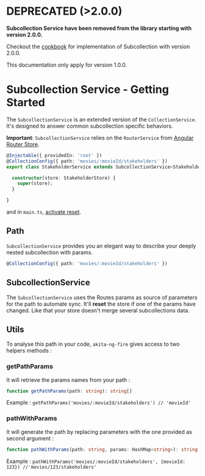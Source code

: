 # DEPRECATED (>2.0.0)

**Subcollection Service have been removed from the library starting with version 2.0.0.**

Checkout the [cookbook](../cookbook/subcollection.md) for implementation of Subcollection with version 2.0.0.

This documentation only apply for version 1.0.0.


# Subcollection Service - Getting Started
The `SubcollectionService` is an extended version of the `CollectionService`. It's designed to answer common subcollection specific behaviors.

**Important**: `SubcollectionService` relies on the `RouterService` from [Angular Router Store](https://datorama.github.io/akita/docs/angular/router/).

```typescript
@Injectable({ providedIn: 'root' })
@CollectionConfig({ path: 'movies/:movieId/stakeholders' })
export class StakeholderService extends SubcollectionService<StakeholderState> {

  constructor(store: StakeholderStore) {
    super(store);
  }

}
```

and in `main.ts`, [activate reset](https://datorama.github.io/akita/docs/additional/reset).


## Path
`SubcollectionService` provides you an elegant way to describe your deeply nested subcollection with params.
```typescript
@CollectionConfig({ path: 'movies/:movieId/stakeholders' })
```

## SubcollectionService
The `SubcollectionService` uses the Routes params as source of parameters for the path to automate sync. It'll **reset** the store if one of the params have changed. Like that your store doesn't merge several subcollections data.


## Utils
To analyse this path in your code, `akita-ng-fire` gives access to two helpers methods :

### getPathParams
It will retrieve the params names from your path : 
```typescript
function getPathParams(path: string): string[]
```
Example : 
`getPathParams('movies/:movieId/stakeholders') // 'movieId'`

### pathWithParams
It will generate the path by replacing parameters with the one provided as second argument :
```typescript
function pathWithParams(path: string, params: HashMap<string>): string
```

Example : 
`pathWithParams('movies/:movieId/stakeholders', {movieId: 123}) //'movies/123/stakeholders'`

